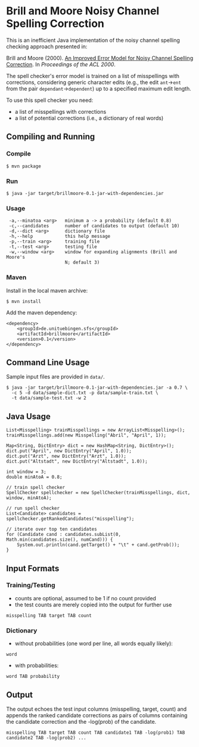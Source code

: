 Brill and Moore Noisy Channel Spelling Correction
=================================================

This is an inefficient Java implementation of the noisy channel spelling
checking approach presented in:

Brill and Moore (2000). [An Improved Error Model for Noisy Channel Spelling
Correction](http://www.aclweb.org/anthology/P00-1037). In _Proceedings of the
ACL 2000_.

The spell checker's error model is trained on a list of misspellings with
corrections, considering generic character edits (e.g., the edit `ant`->`ent`
from the pair `dependant`->`dependent`) up to a specified maximum edit length.

To use this spell checker you need:

- a list of misspellings with corrections
- a list of potential corrections (i.e., a dictionary of real words)

Compiling and Running
---------------------

### Compile

```
$ mvn package
```

### Run

```
$ java -jar target/brillmoore-0.1-jar-with-dependencies.jar
```

### Usage

```
 -a,--minatoa <arg>   minimum a -> a probability (default 0.8)
 -c,--candidates      number of candidates to output (default 10)
 -d,--dict <arg>      dictionary file
 -h,--help            this help message
 -p,--train <arg>     training file
 -t,--test <arg>      testing file
 -w,--window <arg>    window for expanding alignments (Brill and Moore's
                      N; default 3)
```

### Maven

Install in the local maven archive:

```
$ mvn install
```

Add the maven dependency:

```
<dependency>
	<groupId>de.unituebingen.sfs</groupId>
	<artifactId>brillmoore</artifactId>
	<version>0.1</version>
</dependency>
```


Command Line Usage
------------------

Sample input files are provided in `data/`.

```
$ java -jar target/brillmoore-0.1-jar-with-dependencies.jar -a 0.7 \ 
  -c 5 -d data/sample-dict.txt -p data/sample-train.txt \ 
  -t data/sample-test.txt -w 2
```

Java Usage
----------

```
List<Misspelling> trainMisspellings = new ArrayList<Misspelling>();
trainMisspellings.add(new Misspelling("Abril", "April", 1));
		
Map<String, DictEntry> dict = new HashMap<String, DictEntry>();
dict.put("April", new DictEntry("April", 1.0));
dict.put("Arzt", new DictEntry("Arzt", 1.0));
dict.put("Altstadt", new DictEntry("Altstadt", 1.0));

int window = 3;
double minAtoA = 0.8;
		
// train spell checker
SpellChecker spellchecker = new SpellChecker(trainMisspellings, dict, window, minAtoA);

// run spell checker
List<Candidate> candidates = spellchecker.getRankedCandidates("misspelling");

// iterate over top ten candidates
for (Candidate cand : candidates.subList(0, Math.min(candidates.size(), numCand))) {
	System.out.println(cand.getTarget() + "\t" + cand.getProb());
}

```

Input Formats
-------------

### Training/Testing

- counts are optional, assumed to be 1 if no count provided
- the test counts are merely copied into the output for further use

```
misspelling TAB target TAB count
```

### Dictionary

- without probabilities (one word per line, all words equally likely):

```
word
```

- with probabilities:

```
word TAB probability
```

Output
------

The output echoes the test input columns (misspelling, target, count) and 
appends the ranked candidate corrections as pairs of columns containing 
the candidate correction and the -log(prob) of the candidate.

```
misspelling TAB target TAB count TAB candidate1 TAB -log(prob1) TAB candidate2 TAB -log(prob2) ...
```
